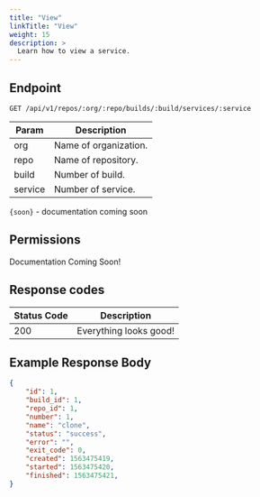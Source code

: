 ```yaml
---
title: "View"
linkTitle: "View"
weight: 15
description: >
  Learn how to view a service.
---
```


## Endpoint

```
GET /api/v1/repos/:org/:repo/builds/:build/services/:service
```

| Param | Description |
|---|---|
| org | Name of organization. |
| repo | Name of repository. |
| build | Number of build. |
| service | Number of service. |


`{soon}` - documentation coming soon

## Permissions

Documentation Coming Soon!

## Response codes

| Status Code | Description |
|---|---|
| 200 | Everything looks good! |

## Example Response Body

```json
{
	"id": 1,
	"build_id": 1,
	"repo_id": 1,
	"number": 1,
	"name": "clone",
	"status": "success",
	"error": "",
	"exit_code": 0,
	"created": 1563475419,
	"started": 1563475420,
	"finished": 1563475421,
}
```
